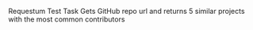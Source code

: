 Requestum Test Task
Gets GitHub repo url and returns 5 similar projects with the most common contributors